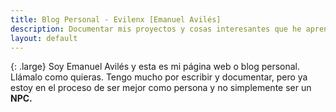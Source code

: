 ```yaml
---
title: Blog Personal - Evilenx [Emanuel Avilés] 
description: Documentar mis proyectos y cosas interesantes que he aprendido.  
layout: default
---
```


{: .large}
Soy Emanuel Avilés y esta es mi página web o blog personal. Llámalo como quieras. Tengo mucho por escribir y documentar, pero ya estoy en el proceso de ser mejor como persona y no simplemente ser un **NPC.**
